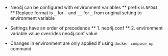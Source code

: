 * Neo4j can be configured with environment variables
** prefix is `NEO4J_` 
** Replace format is `_` for `.` and `__` for `_` from original setting to environment variable

* Settings have an order of precedence
** 1. neo4j.conf
** 2. environment variable value overrides neo4j.conf value

* Changes in environment are only applied if using `docker compose up` command

